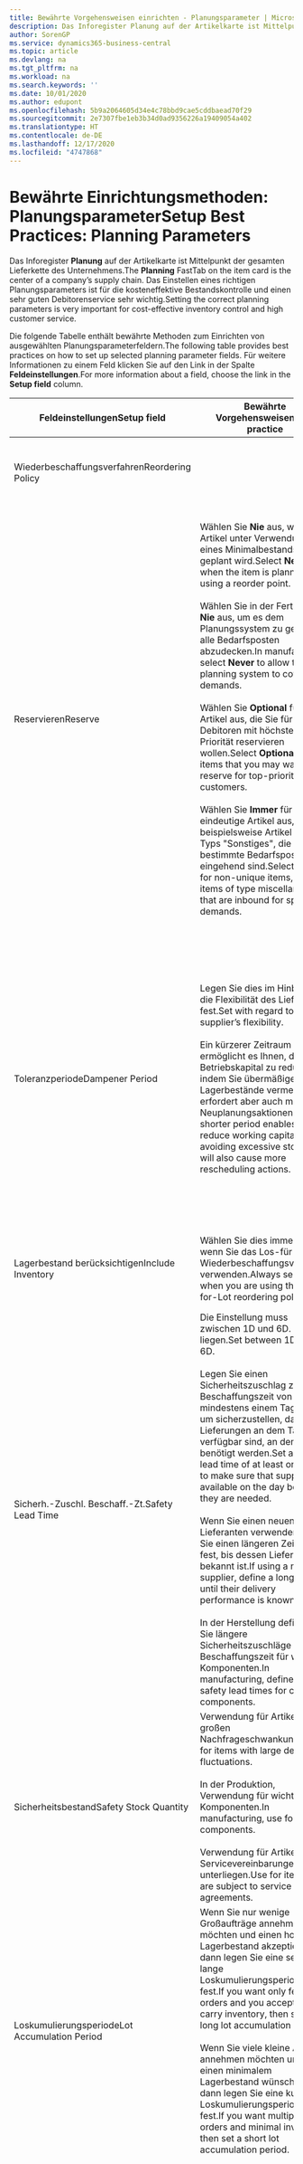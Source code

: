 ```yaml
---
title: Bewährte Vorgehensweisen einrichten - Planungsparameter | Microsoft Docs
description: Das Inforegister Planung auf der Artikelkarte ist Mittelpunkt der gesamten Lieferkette des Unternehmens. Das Einstellen eines richtigen Planungsparameters ist für die kosteneffektive Bestandskontrolle und einen sehr guten Debitorenservice sehr wichtig.
author: SorenGP
ms.service: dynamics365-business-central
ms.topic: article
ms.devlang: na
ms.tgt_pltfrm: na
ms.workload: na
ms.search.keywords: ''
ms.date: 10/01/2020
ms.author: edupont
ms.openlocfilehash: 5b9a2064605d34e4c78bbd9cae5cddbaead70f29
ms.sourcegitcommit: 2e7307fbe1eb3b34d0ad9356226a19409054a402
ms.translationtype: HT
ms.contentlocale: de-DE
ms.lasthandoff: 12/17/2020
ms.locfileid: "4747868"
---
```

# <a name="setup-best-practices-planning-parameters"></a><span data-ttu-id="2ffc2-104">Bewährte Einrichtungsmethoden: Planungsparameter</span><span class="sxs-lookup"><span data-stu-id="2ffc2-104">Setup Best Practices: Planning Parameters</span></span>
<span data-ttu-id="2ffc2-105">Das Inforegister **Planung** auf der Artikelkarte ist Mittelpunkt der gesamten Lieferkette des Unternehmens.</span><span class="sxs-lookup"><span data-stu-id="2ffc2-105">The **Planning** FastTab on the item card is the center of a company’s supply chain.</span></span> <span data-ttu-id="2ffc2-106">Das Einstellen eines richtigen Planungsparameters ist für die kosteneffektive Bestandskontrolle und einen sehr guten Debitorenservice sehr wichtig.</span><span class="sxs-lookup"><span data-stu-id="2ffc2-106">Setting the correct planning parameters is very important for cost-effective inventory control and high customer service.</span></span>  

 <span data-ttu-id="2ffc2-107">Die folgende Tabelle enthält bewährte Methoden zum Einrichten von ausgewählten Planungsparameterfeldern.</span><span class="sxs-lookup"><span data-stu-id="2ffc2-107">The following table provides best practices on how to set up selected planning parameter fields.</span></span> <span data-ttu-id="2ffc2-108">Für weitere Informationen zu einem Feld klicken Sie auf den Link in der Spalte **Feldeinstellungen**.</span><span class="sxs-lookup"><span data-stu-id="2ffc2-108">For more information about a field, choose the link in the **Setup field** column.</span></span>  

|<span data-ttu-id="2ffc2-109">Feldeinstellungen</span><span class="sxs-lookup"><span data-stu-id="2ffc2-109">Setup field</span></span>|<span data-ttu-id="2ffc2-110">Bewährte Vorgehensweisen</span><span class="sxs-lookup"><span data-stu-id="2ffc2-110">Best practice</span></span>|<span data-ttu-id="2ffc2-111">Bemerkung</span><span class="sxs-lookup"><span data-stu-id="2ffc2-111">Comment</span></span>|  
|-----------------|-------------------|-------------|  
|<span data-ttu-id="2ffc2-112">Wiederbeschaffungsverfahren</span><span class="sxs-lookup"><span data-stu-id="2ffc2-112">Reordering Policy</span></span>||<span data-ttu-id="2ffc2-113">Weitere Informationen finden Sie unter [Bewährte Einrichtungsmethoden: Wiederbeschaffungsverfahren](setup-best-practices-reordering-policies.md).</span><span class="sxs-lookup"><span data-stu-id="2ffc2-113">For more information, see [Setup Best Practices: Reordering Policies](setup-best-practices-reordering-policies.md).</span></span>|  
|<span data-ttu-id="2ffc2-114">Reservieren</span><span class="sxs-lookup"><span data-stu-id="2ffc2-114">Reserve</span></span>|<span data-ttu-id="2ffc2-115">Wählen Sie **Nie** aus, wenn der Artikel unter Verwendung eines Minimalbestands geplant wird.</span><span class="sxs-lookup"><span data-stu-id="2ffc2-115">Select **Never** when the item is planned using a reorder point.</span></span><br /><br /> <span data-ttu-id="2ffc2-116">Wählen Sie in der Fertigung **Nie** aus, um es dem Planungssystem zu gestatten, alle Bedarfsposten abzudecken.</span><span class="sxs-lookup"><span data-stu-id="2ffc2-116">In manufacturing, select **Never** to allow the planning system to cover all demands.</span></span><br /><br /> <span data-ttu-id="2ffc2-117">Wählen Sie **Optional** für Artikel aus, die Sie für Debitoren mit höchster Priorität reservieren wollen.</span><span class="sxs-lookup"><span data-stu-id="2ffc2-117">Select **Optional** for items that you may want to reserve for top-priority customers.</span></span><br /><br /> <span data-ttu-id="2ffc2-118">Wählen Sie **Immer** für nicht eindeutige Artikel aus, wie beispielsweise Artikel des Typs "Sonstiges", die für bestimmte Bedarfsposten eingehend sind.</span><span class="sxs-lookup"><span data-stu-id="2ffc2-118">Select **Always** for non-unique items, such as items of type miscellaneous that are inbound for specific demands.</span></span>|<span data-ttu-id="2ffc2-119">Reservierungen wirken im Allgemeinen dem Zweck der Planung entgegen, nämlich einem Ausgleich zwischen Bedarf und Vorrat.</span><span class="sxs-lookup"><span data-stu-id="2ffc2-119">Reservations generally counteract the purpose of planning, which is to balance demand and supply.</span></span> <span data-ttu-id="2ffc2-120">Daher sollten Artikel, die für die Planung eingerichtet wurden, im Allgemeinen nicht reserviert werden.</span><span class="sxs-lookup"><span data-stu-id="2ffc2-120">Therefore, items that are set up for planning should generally not be reserved.</span></span><br /><br /> <span data-ttu-id="2ffc2-121">Wenn der Benutzer eine Lagerbestandsmenge für zukünftigen Bedarf reserviert, wird die Planungsgrundlage gestört, und der Minimalbestand funktioniert möglicherweise nicht ordnungsgemäß.</span><span class="sxs-lookup"><span data-stu-id="2ffc2-121">If the user reserves an inventory quantity for future demand, then the planning foundation will be disturbed, and the reorder point may not work correctly.</span></span> <span data-ttu-id="2ffc2-122">Selbst wenn der voraussichtliche Lagerbestand im Hinblick auf den Minimalbestand akzeptabel ist, stehen die Mengen möglicherweise aufgrund der Reservierung nicht zur Verfügung.</span><span class="sxs-lookup"><span data-stu-id="2ffc2-122">Even if the projected inventory level is acceptable with regard to the reorder point, the quantities may not be available because of the reservation.</span></span>|  
|<span data-ttu-id="2ffc2-123">Toleranzperiode</span><span class="sxs-lookup"><span data-stu-id="2ffc2-123">Dampener Period</span></span>|<span data-ttu-id="2ffc2-124">Legen Sie dies im Hinblick auf die Flexibilität des Lieferanten fest.</span><span class="sxs-lookup"><span data-stu-id="2ffc2-124">Set with regard to the supplier’s flexibility.</span></span><br /><br /> <span data-ttu-id="2ffc2-125">Ein kürzerer Zeitraum ermöglicht es Ihnen, das Betriebskapital zu reduzieren, indem Sie übermäßige Lagerbestände vermeiden, erfordert aber auch mehr Neuplanungsaktionen.</span><span class="sxs-lookup"><span data-stu-id="2ffc2-125">A shorter period enables you to reduce working capital by avoiding excessive stock, but will also cause more rescheduling actions.</span></span>|<span data-ttu-id="2ffc2-126">Wenn der Lieferant Änderungen in letzter Minute an den Aufträgen akzeptiert, verwenden Sie eine kürzere Periode. Sie müssen jedoch weitere Neuplanungsaktionen einplanen.</span><span class="sxs-lookup"><span data-stu-id="2ffc2-126">If the supplier accepts last-minute changes to orders, then use a shorter period, but be prepared for more rescheduling actions.</span></span> <span data-ttu-id="2ffc2-127">Wenn für den Lieferanten eine feste Planung erforderlich ist, verwenden Sie eine möglichst lange Periode.</span><span class="sxs-lookup"><span data-stu-id="2ffc2-127">If the supplier requires firm planning, then extend the period as much as possible.</span></span><br /><br /> <span data-ttu-id="2ffc2-128">Informationen zur globalen Einrichtung, siehe **Toleranzperiode** under [Designdetails: Parameter Planen](design-details-planning-parameters.md)</span><span class="sxs-lookup"><span data-stu-id="2ffc2-128">For information about the **Dampener Period** field , see [Design Details: Planning Parameters](design-details-planning-parameters.md).</span></span>|  
|<span data-ttu-id="2ffc2-129">Lagerbestand berücksichtigen</span><span class="sxs-lookup"><span data-stu-id="2ffc2-129">Include Inventory</span></span>|<span data-ttu-id="2ffc2-130">Wählen Sie dies immer aus, wenn Sie das Los-für-Los-Wiederbeschaffungsverfahren verwenden.</span><span class="sxs-lookup"><span data-stu-id="2ffc2-130">Always select when you are using the Lot-for-Lot reordering policy.</span></span>|<span data-ttu-id="2ffc2-131">Wählen Sie dies nur in bestimmten Fällen nicht aus, beispielsweise wenn keine Lagerartikel verkäuflich sind.</span><span class="sxs-lookup"><span data-stu-id="2ffc2-131">Do not select only in special situations, such as when inventory items are not sellable.</span></span>|  
|<span data-ttu-id="2ffc2-132">Sicherh.-Zuschl. Beschaff.-Zt.</span><span class="sxs-lookup"><span data-stu-id="2ffc2-132">Safety Lead Time</span></span>|<span data-ttu-id="2ffc2-133">Die Einstellung muss zwischen 1D und 6D. liegen.</span><span class="sxs-lookup"><span data-stu-id="2ffc2-133">Set between 1D and 6D.</span></span><br /><br /> <span data-ttu-id="2ffc2-134">Legen Sie einen Sicherheitszuschlag zur Beschaffungszeit von mindestens einem Tag fest, um sicherzustellen, dass die Lieferungen an dem Tag verfügbar sind, an dem sie benötigt werden.</span><span class="sxs-lookup"><span data-stu-id="2ffc2-134">Set a safety lead time of at least one day to make sure that supplies are available on the day before they are needed.</span></span><br /><br /> <span data-ttu-id="2ffc2-135">Wenn Sie einen neuen Lieferanten verwenden, legen Sie einen längeren Zeitraum fest, bis dessen Liefertreue bekannt ist.</span><span class="sxs-lookup"><span data-stu-id="2ffc2-135">If using a new supplier, define a longer time until their delivery performance is known.</span></span><br /><br /> <span data-ttu-id="2ffc2-136">In der Herstellung definieren Sie längere Sicherheitszuschläge zur Beschaffungszeit für wichtige Komponenten.</span><span class="sxs-lookup"><span data-stu-id="2ffc2-136">In manufacturing, define longer safety lead times for critical components.</span></span>|<span data-ttu-id="2ffc2-137">Vom System geplante Lieferungen, um zu vermeiden, dass am gleichen Tag, an dem Bestand nicht lieferbar ist, Bestand nicht lieferbar ist.</span><span class="sxs-lookup"><span data-stu-id="2ffc2-137">Supply that is planned by the system to avoid a stock-out will arrive on the same day that the stock-out occurs.</span></span> <span data-ttu-id="2ffc2-138">Dies kann sich möglicherweise als mehrere Stunden zu spät erweisen, wenn beispielsweise der Bedarf morgens erforderlich ist und die Lieferung am Nachmittag eingeht.</span><span class="sxs-lookup"><span data-stu-id="2ffc2-138">This may be several hours too late if, for example, the demand is needed in the morning and the supply arrives in the afternoon.</span></span> <span data-ttu-id="2ffc2-139">**Hinweis:** Das Feld **Sicherh.-Zuschl.-Zt.** verwendet den Basiskalender.</span><span class="sxs-lookup"><span data-stu-id="2ffc2-139">**Note:**  The **Safety Lead Time** field uses the base calendar.</span></span> <span data-ttu-id="2ffc2-140">Daher bedeutet 14T nicht notwendigerweise zwei Wochen.</span><span class="sxs-lookup"><span data-stu-id="2ffc2-140">Therefore, 14D is not necessarily two weeks.</span></span>|  
|<span data-ttu-id="2ffc2-141">Sicherheitsbestand</span><span class="sxs-lookup"><span data-stu-id="2ffc2-141">Safety Stock Quantity</span></span>|<span data-ttu-id="2ffc2-142">Verwendung für Artikel mit großen Nachfrageschwankungen.</span><span class="sxs-lookup"><span data-stu-id="2ffc2-142">Use for items with large demand fluctuations.</span></span><br /><br /> <span data-ttu-id="2ffc2-143">In der Produktion, Verwendung für wichtige Komponenten.</span><span class="sxs-lookup"><span data-stu-id="2ffc2-143">In manufacturing, use for critical components.</span></span><br /><br /> <span data-ttu-id="2ffc2-144">Verwendung für Artikel, die Servicevereinbarungen unterliegen.</span><span class="sxs-lookup"><span data-stu-id="2ffc2-144">Use for items that are subject to service agreements.</span></span>|<span data-ttu-id="2ffc2-145">Wenn das Feld **Minimalbestant** nicht ausgefüllt ist, dann dient der Sicherheitsbestand auch als Minimalbestand.</span><span class="sxs-lookup"><span data-stu-id="2ffc2-145">If the **Reorder Point** field is not filled, then the safety stock quantity also functions as a reorder point.</span></span>|  
|<span data-ttu-id="2ffc2-146">Loskumulierungsperiode</span><span class="sxs-lookup"><span data-stu-id="2ffc2-146">Lot Accumulation Period</span></span>|<span data-ttu-id="2ffc2-147">Wenn Sie nur wenige Großaufträge annehmen möchten und einen hohen Lagerbestand akzeptieren, dann legen Sie eine sehr lange Loskumulierungsperiode fest.</span><span class="sxs-lookup"><span data-stu-id="2ffc2-147">If you want only few big orders and you accept to carry inventory, then set a long lot accumulation period.</span></span><br /><br /> <span data-ttu-id="2ffc2-148">Wenn Sie viele kleine Aufträge annehmen möchten und sich einen minimalem Lagerbestand wünschen, dann legen Sie eine kurze Loskumulierungsperiode fest.</span><span class="sxs-lookup"><span data-stu-id="2ffc2-148">If you want multiple small orders and minimal inventory, then set a short lot accumulation period.</span></span>|<span data-ttu-id="2ffc2-149">Die Loskumulierungsperiode ist im Allgemeinen die längste Periode, in der Sie über Lagerbestand verfügen.</span><span class="sxs-lookup"><span data-stu-id="2ffc2-149">The lot accumulation period is generally the longest period that you will carry inventory.</span></span>|  
|<span data-ttu-id="2ffc2-150">Minimalbestand</span><span class="sxs-lookup"><span data-stu-id="2ffc2-150">Reorder Point</span></span>|<span data-ttu-id="2ffc2-151">Ermitteln Sie den Minimalbestand auf Basis des Anforderungsprofils des Artikels.</span><span class="sxs-lookup"><span data-stu-id="2ffc2-151">Base the reorder point on the item’s demand profile.</span></span>|<span data-ttu-id="2ffc2-152">Wenn laut historischen Daten während einer Beschaffungszeit von sieben Tagen der durchschnittliche Bedarf des Artikels 100 Einheiten beträgt, kann der Minimalbestand auf 100 festgelegt werden.</span><span class="sxs-lookup"><span data-stu-id="2ffc2-152">If historical data shows that the item’s average demand is 100 units during a lead time of seven days, then the reorder point can be set to 100 as a minimum.</span></span><br /><br /> <span data-ttu-id="2ffc2-153">Das bedeutet, dass bei einer Abnahme des Lagerbestands auf unter 100 Einheiten das Planungssystem die Wiederbeschaffung des Artikels vorschlägt, da für die Wiederbeschaffung sieben Tage benötigt werden und genügend Einheiten vorhanden sein müssen, um den Bedarf in diesen sieben Tagen zu decken.</span><span class="sxs-lookup"><span data-stu-id="2ffc2-153">This means that when the inventory level falls below 100 units, then the planning system will suggest to replenish because it takes seven days to supply the item, and there must be enough to cover the demand within those seven days.</span></span>|  
|<span data-ttu-id="2ffc2-154">Zeitrahmen</span><span class="sxs-lookup"><span data-stu-id="2ffc2-154">Time Bucket</span></span>|<span data-ttu-id="2ffc2-155">Ein leeres Feld bedeutet, dass der Lagerbestand jeden Tag überprüft wird.</span><span class="sxs-lookup"><span data-stu-id="2ffc2-155">Leave blank, meaning that the inventory level is checked every day.</span></span>|<span data-ttu-id="2ffc2-156">Bei täglicher Überprüfung des Lagerbestands ist eine optimale Planung des Minimalbestands sichergestellt.</span><span class="sxs-lookup"><span data-stu-id="2ffc2-156">Checking the inventory level every day ensures optimal reorder point planning.</span></span> <span data-ttu-id="2ffc2-157">**Hinweis:** Ein Zeitrahmen von 1W bedeutet, dass der Lagerbestand möglicherweise eine Woche bevor ein Beschaffungsauftrag vorgeschlagen wird, unter dem Minimalbestand liegt.</span><span class="sxs-lookup"><span data-stu-id="2ffc2-157">**Note:**  A time bucket of 1W means that the inventory level may be below the reorder point for one week before a supply order is suggested.</span></span>|  
|<span data-ttu-id="2ffc2-158">Rundungspräzision</span><span class="sxs-lookup"><span data-stu-id="2ffc2-158">Rounding Precision</span></span>|<span data-ttu-id="2ffc2-159">In der teuren Produktion auf 0,00001 festgelegt.</span><span class="sxs-lookup"><span data-stu-id="2ffc2-159">In expensive manufacturing, set to 0.00001.</span></span>|<span data-ttu-id="2ffc2-160">Große Rundungsmengen an Ausschuss oder Materialverbrauch können zu sehr hohen Lagerkosten führen.</span><span class="sxs-lookup"><span data-stu-id="2ffc2-160">Large rounding quantities of scrap or material consumption can amount to very large inventory costs.</span></span> <span data-ttu-id="2ffc2-161">Es kann daher von Bedeutung sein, die kleinste Rundungspräzision festzulegen, um diese potenziellen Kosten zu minimieren.</span><span class="sxs-lookup"><span data-stu-id="2ffc2-161">It may therefore be relevant to set the smallest rounding precision to minimize this potential cost.</span></span>|  

> [!NOTE]  
>  <span data-ttu-id="2ffc2-162">Die bewährten Methoden zu Planungsparametern auf Artikelkarten gelten auch für dieselben Felder auf Lagerhaltungsdatenkarten.</span><span class="sxs-lookup"><span data-stu-id="2ffc2-162">The best practices for planning parameters on item cards also apply to the same fields on SKU cards.</span></span>  
>   
>  <span data-ttu-id="2ffc2-163">Wenn Unternehmen den Bedarf an verschiedenen Lagerorten planen, empfiehlt es sich, für jeden Standort Lagerhaltungsdaten festzulegen und den gesamten Bedarf mit einem Wert im Feld **Lagerortcode** zu erstellen.</span><span class="sxs-lookup"><span data-stu-id="2ffc2-163">If companies plan for demand at different locations, then it is strongly advised to define SKUs for each location and that all demand is created by using a value in the **Location Code** field.</span></span> <span data-ttu-id="2ffc2-164">Weitere Informationen finden Sie unter [Designdetails: Bedarf an leerem Lagerort](design-details-demand-at-blank-location.md)</span><span class="sxs-lookup"><span data-stu-id="2ffc2-164">For more information, see [Design Details: Demand at Blank Location](design-details-demand-at-blank-location.md).</span></span>  

## <a name="see-also"></a><span data-ttu-id="2ffc2-165">Siehe auch</span><span class="sxs-lookup"><span data-stu-id="2ffc2-165">See Also</span></span>  
 <span data-ttu-id="2ffc2-166">[Bewährte Einrichtungsmethoden: Beschaffungsplanung](setup-best-practices-supply-planning.md) </span><span class="sxs-lookup"><span data-stu-id="2ffc2-166">[Setup Best Practices: Supply Planning](setup-best-practices-supply-planning.md) </span></span>  
 <span data-ttu-id="2ffc2-167">[Designdetails: Beschaffungsplanung](design-details-supply-planning.md) </span><span class="sxs-lookup"><span data-stu-id="2ffc2-167">[Design Details: Supply Planning](design-details-supply-planning.md) </span></span>  
 [<span data-ttu-id="2ffc2-168">Richten Sie komplexe Anwendungsbereiche mithilfe bewährter Methoden ein</span><span class="sxs-lookup"><span data-stu-id="2ffc2-168">Set Up Complex Application Areas Using Best Practices</span></span>](set-up-complex-application-areas-using-best-practices.md)  
 [<span data-ttu-id="2ffc2-169">Designdetails: Bedarf an leerem Lagerort</span><span class="sxs-lookup"><span data-stu-id="2ffc2-169">Design Details: Demand at Blank Location</span></span>](design-details-demand-at-blank-location.md)  
 <span data-ttu-id="2ffc2-170">[Arbeiten mit [!INCLUDE[prod_short](includes/prod_short.md)]](ui-work-product.md)</span><span class="sxs-lookup"><span data-stu-id="2ffc2-170">[Working with [!INCLUDE[prod_short](includes/prod_short.md)]](ui-work-product.md)</span></span>
